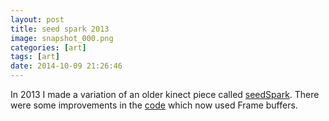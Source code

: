 ```yaml
---
layout: post
title: seed spark 2013
image: snapshot_000.png
categories: [art]
tags: [art]
date: 2014-10-09 21:26:46
---
```


In 2013 I made a variation of an older kinect piece called [seedSpark][seedspark]. There were some improvements in the [code][code] which now used Frame buffers.

[seedspark]: http://maiatoday.blogspot.com/2013/06/modified-seedspark-v11.html
[code]: https://github.com/maiatoday/seedSpark
